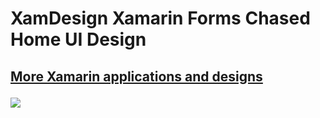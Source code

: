 # XamDesign Xamarin Forms Chased Home UI Design 
<h2><a href="https://codecanyon.net/user/xamdesign/portfolio">More Xamarin applications and designs</a></p></2>
<p> <img border="0" src="https://imgur.com/kGhz1q9.png"></p>
